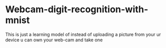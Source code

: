 # Webcam-digit-recognition-with-mnist
This is just  a learning model of instead of uploading a picture from your ur device u can own your web-cam and take one
